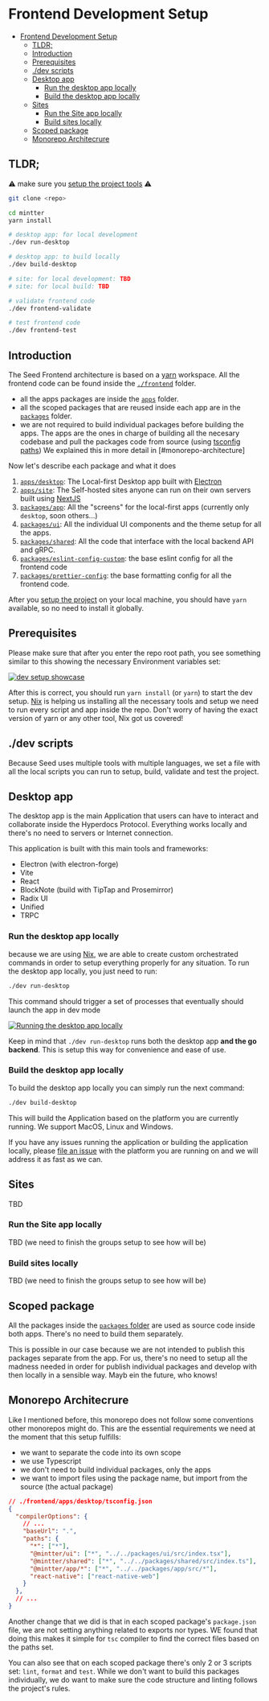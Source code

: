# Frontend Development Setup
- [Frontend Development Setup](#frontend-development-setup)
  - [TLDR;](#tldr)
  - [Introduction](#introduction)
  - [Prerequisites](#prerequisites)
  - [./dev scripts](#dev-scripts)
  - [Desktop app](#desktop-app)
    - [Run the desktop app locally](#run-the-desktop-app-locally)
    - [Build the desktop app locally](#build-the-desktop-app-locally)
  - [Sites](#sites)
    - [Run the Site app locally](#run-the-site-app-locally)
    - [Build sites locally](#build-sites-locally)
  - [Scoped package](#scoped-package)
  - [Monorepo Architecrure](#monorepo-architecrure)

## TLDR;

⚠️ make sure you [setup the project tools](./dev-setup.md) ⚠️

```bash
git clone <repo>

cd mintter
yarn install

# desktop app: for local development
./dev run-desktop

# desktop app: to build locally
./dev build-desktop

# site: for local development: TBD
# site: for local build: TBD

# validate frontend code
./dev frontend-validate

# test frontend code
./dev frontend-test
```

## Introduction

The Seed Frontend architecture is based on a [yarn](https://yarnpkg.com) workspace. All the frontend code can be found inside the [`./frontend`](../../frontend) folder.

- all the apps packages are inside the [`apps`](../../frontend/apps) folder.
- all the scoped packages that are reused inside each app are in the [`packages`](../../frontend/packages) folder.
- we are not required to build individual packages before building the apps. The apps are the ones in charge of building all the necesary codebase and pull the packages code from source (using [tsconfig paths](https://www.typescriptlang.org/tsconfig#paths)) We explained this in more detail in [#monorepo-architecture]

Now let's describe each package and what it does

1. [`apps/desktop`](../../frontend/packages/app): The Local-first Desktop app built with [Electron](https://electronjs.com)
2. [`apps/site`](../../frontend/packages/app): The Self-hosted sites anyone can run on their own servers built using [NextJS](https://nextjs.org)
3. [`packages/app`](../../frontend/packages/app): All the "screens" for the local-first apps (currently only `desktop`, soon others...)
4. [`packages/ui`](../../frontend/packages/ui): All the individual UI components and the theme setup for all the apps.
5. [`packages/shared`](../../frontend/packages/shared): All the code that interface with the local backend API and gRPC.
6. [`packages/eslint-config-custom`](../../frontend/packages/eslint-config-custom): the base eslint config for all the frontend code
7. [`packages/prettier-config`](../../frontend/packages/prettier-config): the base formatting config for all the frontend code.


After you [setup the project](./dev-setup) on your local machine, you should have `yarn` available, so no need to install it globally.

## Prerequisites

Please make sure that after you enter the repo root path, you see something similar to this showing the necessary Environment variables set:

[![dev setup showcase](https://img.youtube.com/vi/l5smHCf1AYA/0.jpg)](https://www.youtube.com/watch?v=l5smHCf1AYA)

After this is correct, you should run `yarn install` (or `yarn`) to start the dev setup. [Nix](./nix.md) is helping us installing all the necessary tools and setup we need to run every script and app inside the repo. Don't worry of having the exact version of yarn or any other tool, Nix got us covered!

## ./dev scripts

Because Seed uses multiple tools with multiple languages, we set a file with all the local scripts you can run to setup, build, validate and test the project.

## Desktop app

The desktop app is the main Application that users can have to interact and collaborate inside the Hyperdocs Protocol. Everything works locally and there's no need to servers or Internet connection.

This application is built with this main tools and frameworks:

- Electron (with electron-forge)
- Vite
- React
- BlockNote (build with TipTap and Prosemirror)
- Radix UI
- Unified
- TRPC

### Run the desktop app locally

because we are using [Nix](./nix), we are able to create custom orchestrated commands in order to setup everything properly for any situation. To run the desktop app locally, you just need to run:

```bash
./dev run-desktop
```

This command should trigger a set of processes that eventually should launch the app in dev mode

[![Running the desktop app locally](https://img.youtube.com/vi/EQDLgjfgp90/0.jpg)](https://www.youtube.com/watch?v=EQDLgjfgp90)

Keep in mind that `./dev run-desktop` runs both the desktop app **and the go backend**. This is setup this way for convenience and ease of use.

### Build the desktop app locally

To build the desktop app locally you can simply run the next command:

```bash
./dev build-desktop
```

This will build the Application based on the platform you are currently running. We support MacOS, Linux and Windows.

If you have any issues running the application or building the application locally, please [file an issue](https://github.com/mintterteam/mintter/issues/new/choose) with the platform you are running on and we will address it as fast as we can.

## Sites

TBD
### Run the Site app locally

TBD (we need to finish the groups setup to see how will be)
### Build sites locally

TBD (we need to finish the groups setup to see how will be)

## Scoped package

All the packages inside the [`packages` folder](../../frontend/packages) are used as source code inside both apps. There's no need to build them separately.

This is possible in our case because we are not intended to publish this packages separate from the app. For us, there's no need to setup all the madness needed in order for publish individual packages and develop with then locally in a sensible way. Mayb ein the future, who knows!

## Monorepo Architecrure

Like I mentioned before, this monorepo does not follow some conventions other monorepos might do. This are the essential requirements we need at the moment that this setup fulfills:

- we want to separate the code into its own scope
- we use Typescript
- we don't need to build individual packages, only the apps
- we want to import files using the package name, but import from the source (the actual package)

```json
// ./frontend/apps/desktop/tsconfig.json
{
  "compilerOptions": {
    // ...
    "baseUrl": ".",
    "paths": {
      "*": ["*"],
      "@mintter/ui": ["*", "../../packages/ui/src/index.tsx"],
      "@mintter/shared": ["*", "../../packages/shared/src/index.ts"],
      "@mintter/app/*": ["*", "../../packages/app/src/*"],
      "react-native": ["react-native-web"]
    }
  },
  // ...
}
```

Another change that we did is that in each scoped package's `package.json` file, we are not setting anything related to exports nor types. WE found that doing this makes it simple for `tsc` compiler to find the correct files based on the paths set.

You can also see that on each scoped package there's only 2 or 3 scripts set: `lint`, `format` and `test`. While we don't want to build this packages individually, we do want to make sure the code structure and linting follows the project's rules.



